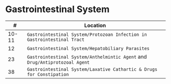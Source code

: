 # Gastrointestinal System
| #     | Location                                                                |
| ----- | ----------------------------------------------------------------------- |
| 10-11 | `Gastrointestinal System/Protozoan Infection in Gastrointestinal Tract` |
| 12    | `Gastrointestinal System/Hepatobiliary Parasites`                       |
| 23   | `Gastrointestinal System/Anthelmintic Agent` and `Drug/Antiprotozoal Agent`
| 38    | `Gastrointestinal System/Laxative Cathartic & Drugs for Constipation`   |